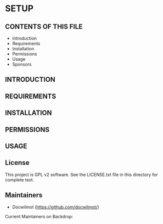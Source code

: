 SETUP 
===========

CONTENTS OF THIS FILE
---------------------

 - Introduction
 - Requirements
 - Installation
 - Permissions
 - Usage
 - Sponsors

INTRODUCTION
------------


REQUIREMENTS
------------

INSTALLATION
------------

PERMISSIONS
------------


USAGE
-----


License
-------

This project is GPL v2 software. See the LICENSE.txt file in this directory for
complete text.

Maintainers
-----------

- Docwilmot (https://github.com/docwilmot/)

Current Maintainers on Backdrop:

